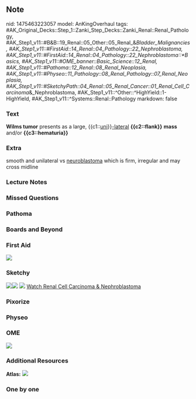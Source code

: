 ## Note
nid: 1475463223057
model: AnKingOverhaul
tags: #AK_Original_Decks::Step_1::Zanki_Step_Decks::Zanki_Renal::Renal_Pathology, #AK_Step1_v11::#B&B::19_Renal::05_Other::05_Renal_&_Bladder_Malignancies, #AK_Step1_v11::#FirstAid::14_Renal::04_Pathology::22_Nephroblastoma, #AK_Step1_v11::#FirstAid::14_Renal::04_Pathology::22_Nephroblastoma::*Basics, #AK_Step1_v11::#OME_banner::Basic_Science::12_Renal, #AK_Step1_v11::#Pathoma::12_Renal::08_Renal_Neoplasia, #AK_Step1_v11::#Physeo::11_Pathology::08_Renal_Pathology::07_Renal_Neoplasia, #AK_Step1_v11::#SketchyPath::04_Renal::05_Renal_Cancer::01_Renal_Cell_Carcinoma_&_Nephroblastoma, #AK_Step1_v11::^Other::^HighYield::1-HighYield, #AK_Step1_v11::^Systems::Renal::Pathology
markdown: false

### Text
<div>
  <b>Wilms tumor</b> presents as a large,
  {{c1::<u>uni</u>}}<u>-lateral</u> <b>{{c2::flank}}</b>
  <b>mass</b> and/or <b>{{c3::hematuria}}</b>
</div>

### Extra
smooth and unilateral vs <u>neuroblastoma</u> which is firm,
irregular and may cross midline

### Lecture Notes


### Missed Questions


### Pathoma


### Boards and Beyond


### First Aid
<img src="tmpp7QwET.png">

### Sketchy
<img src=
"Screen%20Shot%202019-11-05%20at%2010.57.22%20PM_1566160514431.png"><img src="Screen%20Shot%202019-11-29%20at%204.07.06%20PM.png">
<img src="Screen%20Shot%202019-12-28%20at%206.25.51%20PM.JPG">
<a href=
"https://dashboard.sketchy.com/study/medical/courses/medical-pathophysiology/units/medical-pathophysiology-renal/videos/medical-pathophysiology-renal-renal-cancer-renal-cell-carcinoma-and-nephroblastoma?utm_source=anki&utm_medium=partnership&utm_campaign=february_update&utm_content=medical">
Watch Renal Cell Carcinoma & Nephroblastoma</a>

### Pixorize


### Physeo


### OME
<div class="ome-widget">
  <a href="https://onlinemeded.org/spa/renal?ref=anki"><img src=
  "_OME_AnkiFlashcards_Topic_2.png"></a>
</div>

### Additional Resources
<b>Atlas:</b> <img src="tmpTZVaHH.png">

### One by one

